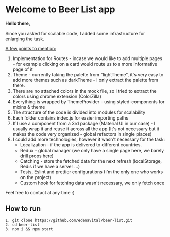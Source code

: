 # Welcome to Beer List app

**Hello there,**

Since you asked for scalable code, I added some infrastructure for enlarging the task.

<ins>A few points to mention:</ins>

1. Implementation for Routes - incase we would like to add multiple pages - for example clicking on a card would route us to a more informative page of it
2. Theme - currently taking the palette from "lightTheme", it's very easy to add more themes such as darkTheme - I only extract the palette from there.
3. There are no attached colors in the mock file, so I tried to extract the colors using chrome extension (ColorZilla)
4. Everything is wrapped by ThemeProvider - using styled-components for mixins & theme
5. The structure of the code is divided into modules for scalability
6. Each folder contains index.js for easier importing paths
7. If I use a component from a 3rd package (Material UI in our case) - I usually wrap it and reuse it across all the app (It's not necessary but it makes the code very organized - global refactors in single places)
8. I could add more technologies, however it wasn't necessary for the task:
   - Localization - if the app is delivered to different countries.
   - Redux - global manager (we only have a single page here, we barely drill props here)
   - Catching - store the fetched data for the next refresh (localStorage, Redis if we have a server ...)
   - Tests, Eslint and prettier configurations (I'm the only one who works on the project)
   - Custom hook for fetching data wasn't necessary, we only fetch once

Feel free to contact at any time :)

## How to run

```
1. git clone https://github.com/edenavital/beer-list.git
2. cd beer-list
3. npm i && npm start
```
